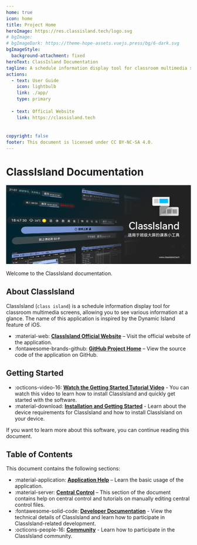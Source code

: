 ```yaml
---
home: true
icon: home
title: Project Home
heroImage: https://res.classisland.tech/logo.svg
# bgImage: 
# bgImageDark: https://theme-hope-assets.vuejs.press/bg/6-dark.svg
bgImageStyle:
  background-attachment: fixed
heroText: ClassIsland Documentation
tagline: A schedule information display tool for classroom multimedia screens
actions:
  - text: User Guide
    icon: lightbulb
    link: ./app/
    type: primary

  - text: Official Website
    link: https://classisland.tech


copyright: false
footer: This document is licensed under CC BY-NC-SA 4.0.
---
```

# ClassIsland Documentation

![1724205131251](image/index/1724205131251.png)

Welcome to the ClassIsland documentation.

## About ClassIsland

ClassIsland (`class island`) is a schedule information display tool for classroom multimedia screens, allowing you to see various information at a glance. The name of this application is inspired by the Dynamic Island feature of iOS.

<div class="grid cards" markdown>

- :material-web: __[ClassIsland Official Website]__ – Visit the official website of the application.
- :fontawesome-brands-github: __[GitHub Project Home]__ – View the source code of the application on GitHub.

</div>

  [ClassIsland Official Website]: https://classisland.tech
  [GitHub Project Home]: https://classisland.tech

## Getting Started

<div class="grid cards" markdown>

- :octicons-video-16: __[Watch the Getting Started Tutorial Video]__ - You can watch this video to learn how to install ClassIsland and quickly get started with the software.
- :material-download: __[Installation and Getting Started]__ - Learn about the device requirements for ClassIsland and how to install ClassIsland on your device.

</div>

  [Watch the Getting Started Tutorial Video]: https://www.bilibili.com/video/BV1fA4m1A7uZ/
  [Installation and Getting Started]: ./app/setup.md

If you want to learn more about this software, you can continue reading this document.

## Table of Contents

This document contains the following sections:

<div class="grid cards" markdown>

- :material-application: __[Application Help]__ – Learn the basic usage of the application.
- :material-server: __[Central Control]__ – This section of the document contains help on central control and tutorials on manually editing central control files.
- :fontawesome-solid-code: __[Developer Documentation]__ - View the technical details of ClassIsland and learn how to participate in ClassIsland-related development.
- :octicons-people-16: __[Community]__ - Learn how to participate in the ClassIsland community.

</div>

  [Application Help]: ./app/
  [Central Control]: ./management/
  [Developer Documentation]: ./dev/
  [Community]: ./community/